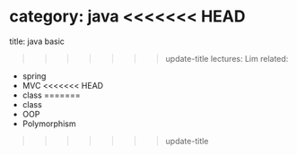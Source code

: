 category: java
<<<<<<< HEAD
=======
title: java basic
>>>>>>> update-title
lectures: Lim
related:
- spring
- MVC
<<<<<<< HEAD
- class
=======
- class
- OOP
- Polymorphism
>>>>>>> update-title
